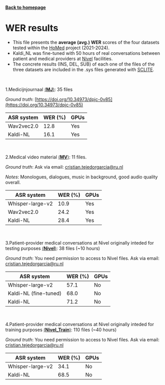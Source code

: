 [**Back to homepage**](../index.md)

# WER results
- This file presents the **average (avg.) WER** scores of the four datasets tested within the [HoMed](https://homed.ruhosting.nl/) project (2021-2024).
- Kaldi_NL was fine-tuned with 50 hours of real conversations between patient and medical providers at [Nivel](https://www.nivel.nl/en) facilities.
- The concrete results (INS, DEL, SUB) of each one of the files of the three datasets are included in the .sys files generated with [SCLITE](https://github.com/usnistgov/SCTK).

<br>

1.Medicijnjournaal [(**MJ**)](https://github.com/opensource-spraakherkenning-nl/ASR_NL_results/tree/master/RU/1_MJ/): 35 files

*Ground truth*: [https://doi.org/10.34973/dpjc-0v85](https://doi.org/10.34973/dpjc-0v85)

|ASR system|WER (%)|GPUs|
|---|---|---|
|Wav2vec2.0|12.8|Yes|
|Kaldi-NL|16.1|Yes|

<br>


2.Medical video material [(**MV**)](https://github.com/opensource-spraakherkenning-nl/ASR_NL_results/tree/master/RU/2_MV/): 11 files. 

*Ground truth*: Ask via email: [cristian.tejedorgarcia@ru.nl](mailto:cristian.tejedorgarcia@ru.nl)

*Notes*: Monologues, dialogues, music in background, good audio quality overall.

|ASR system|WER (%)|GPUs|
|---|---|---|
|Whisper-large-v2|10.9|Yes|
|Wav2vec2.0|24.2|Yes|
|Kaldi-NL|28.4|Yes|

 <br>
			
3.Patient-provider medical conversations at Nivel originally inteded for testing purposes [(**Nivel**)](https://github.com/opensource-spraakherkenning-nl/ASR_NL_results/tree/master/RU/3_Nivel/): 38 files (~10 hours)

*Ground truth*: You need permission to access to Nivel files. Ask via email: [cristian.tejedorgarcia@ru.nl](mailto:cristian.tejedorgarcia@ru.nl)

|ASR system|WER (%)|GPUs|
|---|---|---|
|Whisper-large-v2|57.1|No|
|Kaldi-NL (fine-tuned)|68.0|No|
|Kaldi-NL|71.2|No|
 
 <br>

4.Patient-provider medical conversations at Nivel originally inteded for training purposes [(**Nivel_Train**)](https://github.com/opensource-spraakherkenning-nl/ASR_NL_results/tree/master/RU/4_Nivel_Train/): 110 files (~40 hours)

*Ground truth*: You need permission to access to Nivel files. Ask via email: [cristian.tejedorgarcia@ru.nl](mailto:cristian.tejedorgarcia@ru.nl)

|ASR system|WER (%)|GPUs|
|---|---|---|
|Whisper-large-v2|34.1 |No|
|Kaldi-NL|68.5|No|

